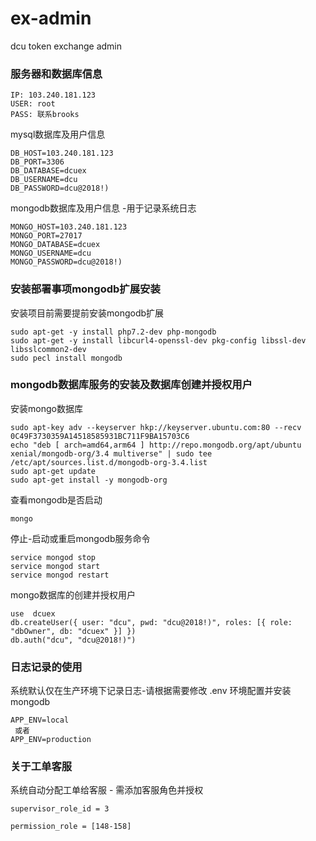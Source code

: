 # ex-admin
dcu token exchange admin

### 服务器和数据库信息

```
IP: 103.240.181.123
USER: root
PASS: 联系brooks
```

mysql数据库及用户信息
```
DB_HOST=103.240.181.123
DB_PORT=3306
DB_DATABASE=dcuex
DB_USERNAME=dcu
DB_PASSWORD=dcu@2018!)

```
mongodb数据库及用户信息 -用于记录系统日志
```
MONGO_HOST=103.240.181.123
MONGO_PORT=27017
MONGO_DATABASE=dcuex
MONGO_USERNAME=dcu
MONGO_PASSWORD=dcu@2018!)

```

### 安装部署事项mongodb扩展安装

安装项目前需要提前安装mongodb扩展

```
sudo apt-get -y install php7.2-dev php-mongodb
sudo apt-get -y install libcurl4-openssl-dev pkg-config libssl-dev libsslcommon2-dev
sudo pecl install mongodb
```

### mongodb数据库服务的安装及数据库创建并授权用户

安装mongo数据库

```
sudo apt-key adv --keyserver hkp://keyserver.ubuntu.com:80 --recv 0C49F3730359A14518585931BC711F9BA15703C6
echo "deb [ arch=amd64,arm64 ] http://repo.mongodb.org/apt/ubuntu xenial/mongodb-org/3.4 multiverse" | sudo tee /etc/apt/sources.list.d/mongodb-org-3.4.list
sudo apt-get update
sudo apt-get install -y mongodb-org
```
查看mongodb是否启动
```
mongo 
```
停止-启动或重启mongodb服务命令
```
service mongod stop
service mongod start
service mongod restart
```

mongo数据库的创建并授权用户
```
use  dcuex
db.createUser({ user: "dcu", pwd: "dcu@2018!)", roles: [{ role: "dbOwner", db: "dcuex" }] })
db.auth("dcu", "dcu@2018!)")
```



### 日志记录的使用

系统默认仅在生产环境下记录日志-请根据需要修改 .env 环境配置并安装mongodb

```
APP_ENV=local
 或者
APP_ENV=production
```

### 关于工单客服

系统自动分配工单给客服 - 需添加客服角色并授权

```
supervisor_role_id = 3

permission_role = [148-158]
```